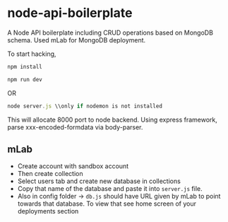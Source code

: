 # node-api-boilerplate
A Node API boilerplate including CRUD operations based on MongoDB schema. Used mLab for MongoDB deployment. 

To start hacking,

```js
npm install

npm run dev
```

OR 

```js
node server.js \\only if nodemon is not installed
```

This will allocate 8000 port to node backend. Using express framework, parse xxx-encoded-formdata via body-parser.

## mLab 
- Create account with sandbox account
- Then create collection
- Select users tab and create new database in collections
- Copy that name of the database and paste it into `server.js` file.
- Also in config folder -> `db.js` should have URL given by mLab to point towards that database. To view that see home screen of your deployments section
